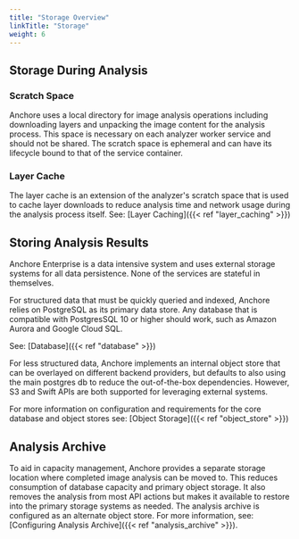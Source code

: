 ```yaml
---
title: "Storage Overview"
linkTitle: "Storage"
weight: 6
---
```


## Storage During Analysis

### Scratch Space

Anchore uses a local directory for image analysis operations including downloading layers and unpacking the image content
for the analysis process. This space is necessary on each analyzer worker service and should not be shared. The scratch
space is ephemeral and can have its lifecycle bound to that of the service container.

### Layer Cache

The layer cache is an extension of the analyzer's scratch space that is used to cache layer downloads to reduce analysis
time and network usage during the analysis process itself. See: [Layer Caching]({{< ref "layer_caching" >}})

## Storing Analysis Results

Anchore Enterprise is a data intensive system and uses external storage systems for all data persistence. None of the services
are stateful in themselves.

For structured data that must be quickly queried and indexed, Anchore relies on PostgreSQL as its primary data store. Any
database that is compatible with PostgresSQL 10 or higher should work, such as Amazon Aurora and Google Cloud SQL.

See: [Database]({{< ref "database" >}})

For less structured data, Anchore implements an internal object store that can be overlayed on different backend providers, 
but defaults to also using the main postgres db to reduce the out-of-the-box dependencies. However, S3 and Swift APIs are
both supported for leveraging external systems.

For more information on configuration and requirements for the core database and object stores see: [Object Storage]({{< ref "object_store" >}})

## Analysis Archive

To aid in capacity management, Anchore provides a separate storage location where completed image analysis can be moved to. This reduces consumption of database capacity and primary object storage. It also removes the analysis from most API actions
but makes it available to restore into the primary storage systems as needed. The analysis archive is 
configured as an alternate object store. For more information, see: [Configuring Analysis Archive]({{< ref "analysis_archive" >}}). 